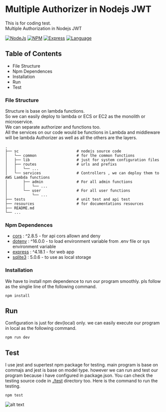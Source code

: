 # Multiple Authorizer in Nodejs JWT
This is for coding test.  
Multiple Authorization in Nodejs JWT

[![NodeJs](https://img.shields.io/badge/nodejs-v16.14.2-green)](https://github.com/helloakn/node-multi-authorizer-jwt) 
[![NPM](https://img.shields.io/badge/npm-v8.5.0-green)](https://github.com/helloakn/node-multi-authorizer-jwt) 
[![Express](https://img.shields.io/badge/express-v^4.17.3-green)](https://github.com/helloakn/node-multi-authorizer-jwt) 
[![Language](https://img.shields.io/badge/dynamic/json?color=blueviolet&label=Language&query=language&url=https%3A%2F%2Fapi.github.com%2Frepos%2Fhelloakn%2Fapi-authorization-nodejs-mysql)](https://github.com/helloakn/api-authorization-nodejs-mysql)


## Table of Contents
- File Structure
- Npm Dependences
- Installation
- Run
- Test

### File Structure
Structure is base on lambda functions.  
So we can easily deploy to lambda or ECS or EC2 as the monolith or microservice.  
We can separate authorizer and functions too.  
All the services on our code would be functions in Lambda and middleware will be lambda Authorizer as well as all the others are the layers.
```nth
.
├── sc                          # nodejs source code
│   └── common                  # for the common functions
│   ├── lib                     # just for system configuration files
│   ├── routes                  # urls and prefixs
│   │   └── ...
│   └── services                # Controllers , we can deploy them to AWS Lambda functions
│       ├── admin               # For all admin functions
│       │   └── ...
│       └── user                # For all user functions
│           └── ...
├── tests                       # unit test and api test
├── resources                   # for documentations resources
├── README.md              
└── ...
```
### Npm Dependences

* [cors](https://www.npmjs.com/package/cors)         : ^2.8.5 - for api cors allown and deny
* [dotenv](https://www.npmjs.com/package/dotenv)       : ^16.0.0 - to load environment variable from .env file or sys environment variable
* [express](https://www.npmjs.com/package/express)      : ^4.18.1 - for web app
* [sqlite3](https://www.npmjs.com/package/sqlite3) : 5.0.6 - to use as local storage  

### Installation
We have to install npm dependence to run our program smoothly. pls follow as the singlie line of  the following command.
```shell
npm install
```
## Run
Configuration is just for dev(local) only. we can easily execute our program in local as the following command.
```shell
npm run dev
```
## Test
I use jest and supertest npm package for testing. main program is base on commajs and jest is base on model type. however we can run and test our program because i have configured in package.json. You can check the testing source code in [./test](test) directory too. 
Here is the command to run the testing.
```shell
npm test
```
![alt text](resources/unit.test.ss.png)